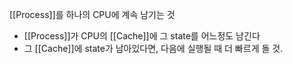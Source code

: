 [[Process]]를 하나의 CPU에 계속 남기는 것
- [[Process]]가 CPU의 [[Cache]]에 그 state를 어느정도 남긴다
- 그 [[Cache]]에 state가 남아있다면, 다음에 실행될 때 더 빠르게 돌 것.
